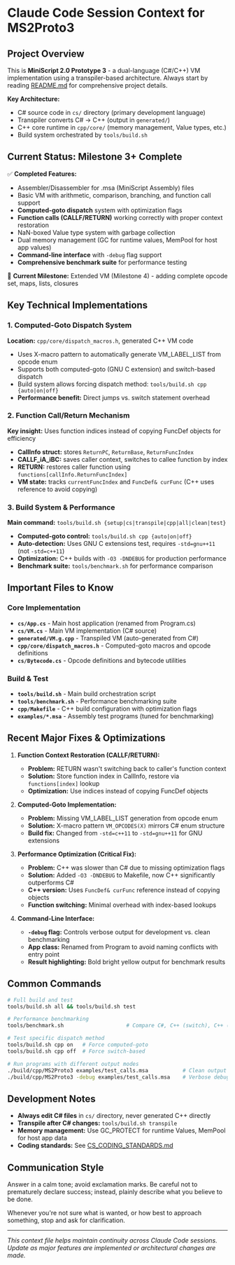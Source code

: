 # Claude Code Session Context for MS2Proto3

## Project Overview
This is **MiniScript 2.0 Prototype 3** - a dual-language (C#/C++) VM implementation using a transpiler-based architecture. Always start by reading [README.md](README.md) for comprehensive project details.

**Key Architecture:**
- C# source code in `cs/` directory (primary development language)
- Transpiler converts C# → C++ (output in `generated/`)
- C++ core runtime in `cpp/core/` (memory management, Value types, etc.)
- Build system orchestrated by `tools/build.sh`

## Current Status: Milestone 3+ Complete
✅ **Completed Features:**
- Assembler/Disassembler for .msa (MiniScript Assembly) files
- Basic VM with arithmetic, comparison, branching, and function call support
- **Computed-goto dispatch** system with optimization flags
- **Function calls (CALLF/RETURN)** working correctly with proper context restoration
- NaN-boxed Value type system with garbage collection
- Dual memory management (GC for runtime values, MemPool for host app values)
- **Command-line interface** with `-debug` flag support
- **Comprehensive benchmark suite** for performance testing

🎯 **Current Milestone:** Extended VM (Milestone 4) - adding complete opcode set, maps, lists, closures

## Key Technical Implementations

### 1. Computed-Goto Dispatch System
**Location:** `cpp/core/dispatch_macros.h`, generated C++ VM code
- Uses X-macro pattern to automatically generate VM_LABEL_LIST from opcode enum
- Supports both computed-goto (GNU C extension) and switch-based dispatch
- Build system allows forcing dispatch method: `tools/build.sh cpp {auto|on|off}`
- **Performance benefit:** Direct jumps vs. switch statement overhead

### 2. Function Call/Return Mechanism
**Key insight:** Uses function indices instead of copying FuncDef objects for efficiency
- **CallInfo struct:** stores `ReturnPC`, `ReturnBase`, `ReturnFuncIndex` 
- **CALLF_iA_iBC:** saves caller context, switches to callee function by index
- **RETURN:** restores caller function using `functions[callInfo.ReturnFuncIndex]`
- **VM state:** tracks `currentFuncIndex` and `FuncDef& curFunc` (C++ uses reference to avoid copying)

### 3. Build System & Performance
**Main command:** `tools/build.sh {setup|cs|transpile|cpp|all|clean|test}`
- **Computed-goto control:** `tools/build.sh cpp {auto|on|off}` 
- **Auto-detection:** Uses GNU C extensions test, requires `-std=gnu++11` (not `-std=c++11`)
- **Optimization:** C++ builds with `-O3 -DNDEBUG` for production performance
- **Benchmark suite:** `tools/benchmark.sh` for performance comparison

## Important Files to Know

### Core Implementation
- **`cs/App.cs`** - Main host application (renamed from Program.cs)
- **`cs/VM.cs`** - Main VM implementation (C# source)
- **`generated/VM.g.cpp`** - Transpiled VM (auto-generated from C#)
- **`cpp/core/dispatch_macros.h`** - Computed-goto macros and opcode definitions
- **`cs/Bytecode.cs`** - Opcode definitions and bytecode utilities

### Build & Test
- **`tools/build.sh`** - Main build orchestration script
- **`tools/benchmark.sh`** - Performance benchmarking suite
- **`cpp/Makefile`** - C++ build configuration with optimization flags
- **`examples/*.msa`** - Assembly test programs (tuned for benchmarking)

## Recent Major Fixes & Optimizations

1. **Function Context Restoration (CALLF/RETURN):**
   - **Problem:** RETURN wasn't switching back to caller's function context
   - **Solution:** Store function index in CallInfo, restore via `functions[index]` lookup
   - **Optimization:** Use indices instead of copying FuncDef objects

2. **Computed-Goto Implementation:**
   - **Problem:** Missing VM_LABEL_LIST generation from opcode enum
   - **Solution:** X-macro pattern `VM_OPCODES(X)` mirrors C# enum structure
   - **Build fix:** Changed from `-std=c++11` to `-std=gnu++11` for GNU extensions

3. **Performance Optimization (Critical Fix):**
   - **Problem:** C++ was slower than C# due to missing optimization flags
   - **Solution:** Added `-O3 -DNDEBUG` to Makefile, now C++ significantly outperforms C#
   - **C++ version:** Uses `FuncDef& curFunc` reference instead of copying objects
   - **Function switching:** Minimal overhead with index-based lookups

4. **Command-Line Interface:**
   - **`-debug` flag:** Controls verbose output for development vs. clean benchmarking
   - **App class:** Renamed from Program to avoid naming conflicts with entry point
   - **Result highlighting:** Bold bright yellow output for benchmark results

## Common Commands

```bash
# Full build and test
tools/build.sh all && tools/build.sh test

# Performance benchmarking
tools/benchmark.sh                    # Compare C#, C++ (switch), C++ (goto)

# Test specific dispatch method
tools/build.sh cpp on   # Force computed-goto
tools/build.sh cpp off  # Force switch-based

# Run programs with different output modes
./build/cpp/MS2Proto3 examples/test_calls.msa           # Clean output
./build/cpp/MS2Proto3 -debug examples/test_calls.msa    # Verbose debug output
```

## Development Notes

- **Always edit C# files** in `cs/` directory, never generated C++ directly
- **Transpile after C# changes:** `tools/build.sh transpile`
- **Memory management:** Use GC_PROTECT for runtime Values, MemPool for host app data
- **Coding standards:** See [CS_CODING_STANDARDS.md](CS_CODING_STANDARDS.md)

## Communication Style

Answer in a calm tone; avoid exclamation marks.  Be careful not to prematurely declare success; instead, plainly describe what you believe to be done.

Whenever you're not sure what is wanted, or how best to approach something, stop and ask for clarification.

---
*This context file helps maintain continuity across Claude Code sessions. Update as major features are implemented or architectural changes are made.*
